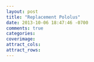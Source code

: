 ```yaml
---
layout: post
title: "Replacement Pololus"
date: 2013-10-06 18:47:46 -0700
comments: true
categories: 
coverimage: 
attract_cols: 
attract_rows: 
---
```

